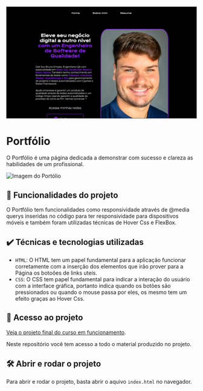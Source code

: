![image](/assets/portfolio-image.png)

# Portfólio

O Portfólio é uma página dedicada a demonstrar com sucesso e clareza as habilidades de um profissional.

<img src="https://user-images.githubusercontent.com/3089882/136043109-1fc85faa-8cfb-4056-a144-98f0f75c2565.png" alt="Imagem do Portólio" width="50%">


## 🔨 Funcionalidades do projeto

O Portfólio tem funcionalidades como responsividade através de @media querys inseridas no código para ter responsividade para dispositivos móveis e também foram utilizadas técnicas de Hover Css e FlexBox.

## ✔️ Técnicas e tecnologias utilizadas

- `HTML`: O HTML tem um papel fundamental para a aplicação funcionar corretamente com a inserção dos elementos que irão prover para a Página os botoões de links uteis.
- `CSS`: O CSS tem papel fundamental para indicar a interação do usuário com a interface gráfica, portanto indica quando os botões são pressionados ou quando o mouse passa por eles, os mesmo tem um efeito graças ao Hover Css.

## 📁 Acesso ao projeto

[Veja o projeto final do curso em funcionamento](https://aluramidi-curso.vercel.app/).

Neste repositório você tem acesso a todo o material produzido no projeto.

## 🛠️ Abrir e rodar o projeto

Para abrir e rodar o projeto, basta abrir o aquivo `index.html` no navegador.